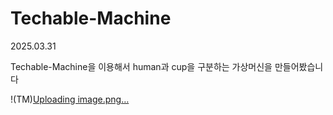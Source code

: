 # Techable-Machine

2025.03.31

Techable-Machine을 이용해서 human과 cup을 구분하는 가상머신을 만들어봤습니다

!(TM)[Uploading image.png…]()
